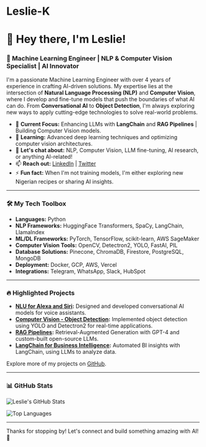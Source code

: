 # Leslie-K

# 👋 Hey there, I'm Leslie!

### 🚀 Machine Learning Engineer | NLP & Computer Vision Specialist | AI Innovator

I'm a passionate Machine Learning Engineer with over 4 years of experience in crafting AI-driven solutions. My expertise lies at the intersection of **Natural Language Processing (NLP)** and **Computer Vision**, where I develop and fine-tune models that push the boundaries of what AI can do. From **Conversational AI** to **Object Detection**, I'm always exploring new ways to apply cutting-edge technologies to solve real-world problems.

- 🔭 **Current Focus:** Enhancing LLMs with **LangChain** and **RAG Pipelines** | Building Computer Vision models.
- 🌱 **Learning:** Advanced deep learning techniques and optimizing computer vision architectures.
- 💬 **Let's chat about:** NLP, Computer Vision, LLM fine-tuning, AI research, or anything AI-related!
- 📫 **Reach out:** [LinkedIn](https://www.linkedin.com/in/lesliekperegbeyi) | [Twitter](https://twitter.com/leslie_ml)
- ⚡ **Fun fact:** When I'm not training models, I'm either exploring new Nigerian recipes or sharing AI insights.

---

### 🛠️ My Tech Toolbox
- **Languages:** Python
- **NLP Frameworks:** HuggingFace Transformers, SpaCy, LangChain, LlamaIndex
- **ML/DL Frameworks:** PyTorch, TensorFlow, scikit-learn, AWS SageMaker
- **Computer Vision Tools:** OpenCV, Detectron2, YOLO, FastAI, PIL
- **Database Solutions:** Pinecone, ChromaDB, Firestore, PostgreSQL, MongoDB
- **Deployment:** Docker, GCP, AWS, Vercel
- **Integrations:** Telegram, WhatsApp, Slack, HubSpot

---

### 🔥 Highlighted Projects
- **[NLU for Alexa and Siri](https://github.com/lidiapierre/NLU-projects):** Designed and developed conversational AI models for voice assistants.
- **[Computer Vision - Object Detection](https://github.com/lidiapierre/CV-object-detection):** Implemented object detection using YOLO and Detectron2 for real-time applications.
- **[RAG Pipelines](https://github.com/lidiapierre/RAG-pipelines):** Retrieval-Augmented Generation with GPT-4 and custom-built open-source LLMs.
- **[LangChain for Business Intelligence](https://github.com/lidiapierre/langchain-BI):** Automated BI insights with LangChain, using LLMs to analyze data.

Explore more of my projects on [GitHub](https://github.com/lidiapierre).

---

### 📊 GitHub Stats
![Leslie's GitHub Stats](https://github-readme-stats.vercel.app/api?username=lidiapierre&show_icons=true&theme=radical&count_private=true)

![Top Languages](https://github-readme-stats.vercel.app/api/top-langs/?username=lidiapierre&layout=compact&theme=radical)

---

Thanks for stopping by! Let's connect and build something amazing with AI! 🚀
